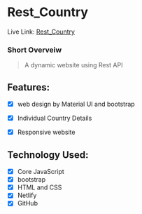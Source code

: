 # Rest_Country

Live Link: [Rest_Country]( https://rest-country-information.netlify.app/ )
### Short Overveiw

> A dynamic website using Rest API
 
 
## Features:

- [x] web design by Material UI and bootstrap
- [x] Individual Country Details
- [x] Responsive website



## Technology Used:
- [x] Core JavaScript
- [x] bootstrap
- [x] HTML and CSS
- [x] Netlify
- [x] GitHub
